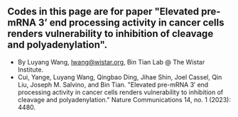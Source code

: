 ## Codes in this page are for paper "Elevated pre-mRNA 3’ end processing activity in cancer cells renders vulnerability to inhibition of cleavage and polyadenylation".
- By Luyang Wang, lwang@wistar.org, Bin Tian Lab @ The Wistar Institute.
- Cui, Yange, Luyang Wang, Qingbao Ding, Jihae Shin, Joel Cassel, Qin Liu, Joseph M. Salvino, and Bin Tian. "Elevated pre-mRNA 3′ end processing activity in cancer cells renders vulnerability to inhibition of cleavage and polyadenylation." Nature Communications 14, no. 1 (2023): 4480.

